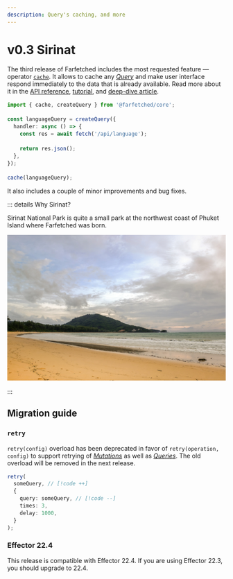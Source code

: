 ```yaml
---
description: Query's caching, and more
---
```


# v0.3 Sirinat

The third release of Farfetched includes the most requested feature — operator [`cache`](/api/operators/cache). It allows to cache any [_Query_](/api/primitives/query) and make user interface respond immediately to the data that is already available. Read more about it in the [API reference](/api/operators/cache), [tutorial](/tutorial/caching), and [deep-dive article](/recipes/cache).

```ts
import { cache, createQuery } from '@farfetched/core';

const languageQuery = createQuery({
  handler: async () => {
    const res = await fetch('/api/language');

    return res.json();
  },
});

cache(languageQuery);
```

It also includes a couple of minor improvements and bug fixes.

::: details Why Sirinat?

Sirinat National Park is quite a small park at the northwest coast of Phuket Island where Farfetched was born.

![Sirinat](./sirinat.jpg)

:::

## Migration guide

### `retry`

`retry(config)` overload has been deprecated in favor of `retry(operation, config)` to support retrying of [_Mutations_](/api/primitives/mutation) as well as [_Queries_](/api/primitives/query). The old overload will be removed in the next release.

```ts
retry(
  someQuery, // [!code ++]
  {
    query: someQuery, // [!code --]
    times: 3,
    delay: 1000,
  }
);
```

### Effector 22.4

This release is compatible with Effector 22.4. If you are using Effector 22.3, you should upgrade to 22.4.

<!--@include: ./0-3.changelog.md-->
